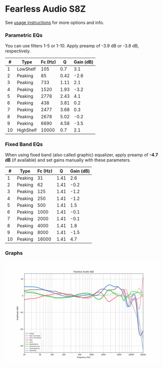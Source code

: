 # Fearless Audio S8Z
See [usage instructions](https://github.com/jaakkopasanen/AutoEq#usage) for more options and info.

### Parametric EQs
You can use filters 1-5 or 1-10. Apply preamp of -3.9 dB or -3.8 dB, respectively.

|   # | Type      |   Fc (Hz) |    Q |   Gain (dB) |
|-----|-----------|-----------|------|-------------|
|   1 | LowShelf  |       105 | 0.7  |         3.1 |
|   2 | Peaking   |        85 | 0.42 |        -2.6 |
|   3 | Peaking   |       733 | 1.11 |         2.1 |
|   4 | Peaking   |      1520 | 1.93 |        -3.2 |
|   5 | Peaking   |      2778 | 2.43 |         4.1 |
|   6 | Peaking   |       438 | 3.81 |         0.2 |
|   7 | Peaking   |      2477 | 3.68 |         0.3 |
|   8 | Peaking   |      2678 | 5.02 |        -0.2 |
|   9 | Peaking   |      6690 | 4.58 |        -3.5 |
|  10 | HighShelf |     10000 | 0.7  |         2.1 |

### Fixed Band EQs
When using fixed band (also called graphic) equalizer, apply preamp of **-4.7 dB** (if available) and set gains manually with these parameters.

|   # | Type    |   Fc (Hz) |    Q |   Gain (dB) |
|-----|---------|-----------|------|-------------|
|   1 | Peaking |        31 | 1.41 |         2.6 |
|   2 | Peaking |        62 | 1.41 |        -0.2 |
|   3 | Peaking |       125 | 1.41 |        -1.2 |
|   4 | Peaking |       250 | 1.41 |        -1.2 |
|   5 | Peaking |       500 | 1.41 |         1.5 |
|   6 | Peaking |      1000 | 1.41 |        -0.1 |
|   7 | Peaking |      2000 | 1.41 |        -0.1 |
|   8 | Peaking |      4000 | 1.41 |         1.8 |
|   9 | Peaking |      8000 | 1.41 |        -1.5 |
|  10 | Peaking |     16000 | 1.41 |         4.7 |

### Graphs
![](./Fearless%20Audio%20S8Z.png)
